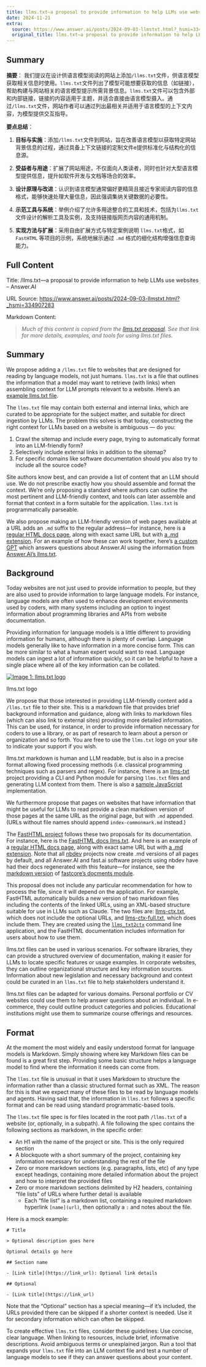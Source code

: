 ```yaml
---
title: llms.txt—a proposal to provide information to help LLMs use websites
date: 2024-11-21
extra:
  source: https://www.answer.ai/posts/2024-09-03-llmstxt.html?_hsmi=334907283
  original_title: llms.txt—a proposal to provide information to help LLMs use websites
---
```

## Summary
**摘要**：
我们提议在设计供语言模型阅读的网站上添加`/llms.txt`文件，供语言模型获取相关信息时使用。`llms.txt`文件列出了模型可能想要获取的信息（如链接），帮助构建与网站相关的语言模型提示所需背景信息。`llms.txt`文件可以包含外部和内部链接，链接的内容适用于主题，并适合直接由语言模型摄入。通过`/llms.txt`文件，网站作者可以通过列出最相关并适用于语言模型的上下文内容，为模型提供交互指导。

**要点总结**：
1. **目标与实施**：添加`/llms.txt`文件到网站，旨在改善语言模型以获取特定网站背景信息的过程，通过具备上下文链接的定制文件e提供标准化与结构化的信息源。

2. **受益者与用途**：扩展了网站用途，不仅面向人类读者，同时也针对大型语言模型提供信息，提升如软件开发与文档等场合的效率。

3. **设计原理与改进**：认识到语言模型通常偏好更精简且接近专家阅读内容的信息格式，能够快速处理大量信息，因此强调集纳关键数据的必要性。

4. **示范工具与系统**：举例介绍了允许多用途整合的工具和技术，包括为`llms.txt`文件设计的解析工具及实例，及支持链接版网页内容的通用机制。

5. **实现方法与扩展**：采用自由扩展方式与特定案例说明 `llms.txt`格式，如 `FastHTML` 等项目的示例，系统地展示通过 `.md` 格式的细化结构增强信息查询能力。
## Full Content
Title: /llms.txt—a proposal to provide information to help LLMs use websites – Answer.AI

URL Source: https://www.answer.ai/posts/2024-09-03-llmstxt.html?_hsmi=334907283

Markdown Content:
> _Much of this content is copied from the [llms.txt proposal](https://llmstxt.org/). See that link for more details, examples, and tools for using llms.txt files._

Summary
-------

We propose adding a `/llms.txt` file to websites that are designed for reading by language models, not just humans. `llms.txt` is a file that outlines the information that a model may want to retrieve (with links) when assembling context for LLM prompts relevant to a website. Here’s an [example llms.txt file](https://docs.fastht.ml/llms.txt).

The `llms.txt` file may contain both external and internal links, which are curated to be appropriate for the subject matter, and suitable for direct ingestion by LLMs. The problem this solves is that today, constructing the right context for LLMs based on a website is ambiguous — do you:

1.  Crawl the sitemap and include every page, trying to automatically format into an LLM-friendly form?
2.  Selectively include external links in addition to the sitemap?
3.  For specific domains like software documentation should you also try to include all the source code?

Site authors know best, and can provide a list of content that an LLM should use. We do not prescribe exactly how you should assemble and format the context. We’re only proposing a standard where authors can outline the most pertinent and LLM-friendly context, and tools can later assemble and format that context in a form suitable for the application. `llms.txt` is programmatically parseable.

We also propose making an LLM-friendly version of web pages available at a URL adds an `.md` suffix to the regular address—for instance, here is a [regular HTML docs page](https://docs.fastht.ml/tutorials/by_example.html), along with exact same URL but with [a .md extension](https://docs.fastht.ml/tutorials/by_example.html.md). For an example of how these can work together, here’s [a custom GPT](https://chatgpt.com/g/g-rnbNNmdz6-answers-about-answer-ai) which answers questions about Answer.AI using the information from [Answer.AI’s llms.txt](https://www.answer.ai/llms.txt).

Background
----------

Today websites are not just used to provide information to people, but they are also used to provide information to large language models. For instance, language models are often used to enhance development environments used by coders, with many systems including an option to ingest information about programming libraries and APIs from website documentation.

Providing information for language models is a little different to providing information for humans, although there is plenty of overlap. Language models generally like to have information in a more concise form. This can be more similar to what a human expert would want to read. Language models can ingest a lot of information quickly, so it can be helpful to have a single place where all of the key information can be collated.

[![Image 1: llms.txt logo](https://www.answer.ai/posts/llms-logo.png)](https://www.answer.ai/posts/llms-logo.png "llms.txt logo")

llms.txt logo

We propose that those interested in providing LLM-friendly content add a `/llms.txt` file to their site. This is a markdown file that provides brief background information and guidance, along with links to markdown files (which can also link to external sites) providing more detailed information. This can be used, for instance, in order to provide information necessary for coders to use a library, or as part of research to learn about a person or organization and so forth. You are free to use the `llms.txt` logo on your site to indicate your support if you wish.

llms.txt markdown is human and LLM readable, but is also in a precise format allowing fixed processing methods (i.e. classical programming techniques such as parsers and regex). For instance, there is an [llms-txt](https://www.answer.ai/intro.html) project providing a CLI and Python module for parsing `llms.txt` files and generating LLM context from them. There is also a [sample JavaScript](https://www.answer.ai/llmstxt-js.html) implementation.

We furthermore propose that pages on websites that have information that might be useful for LLMs to read provide a clean markdown version of those pages at the same URL as the original page, but with `.md` appended. (URLs without file names should append `index-commonmark.md` instead.)

The [FastHTML project](https://fastht.ml/) follows these two proposals for its documentation. For instance, here is the [FastHTML docs llms.txt](https://docs.fastht.ml/llms.txt). And here is an example of a [regular HTML docs page](https://docs.fastht.ml/tutorials/by_example.html), along with exact same URL but with [a .md extension](https://docs.fastht.ml/tutorials/by_example.html.md). Note that all [nbdev](https://nbdev.fast.ai/) projects now create .md versions of all pages by default, and all Answer.AI and fast.ai software projects using nbdev have had their docs regenerated with this feature—for instance, see the [markdown version](https://fastcore.fast.ai/docments.html.md) of [fastcore’s docments module](https://fastcore.fast.ai/docments.html).

This proposal does not include any particular recommendation for how to process the file, since it will depend on the application. For example, FastHTML automatically builds a new version of two markdown files including the contents of the linked URLs, using an XML-based structure suitable for use in LLMs such as Claude. The two files are: [llms-ctx.txt](https://docs.fastht.ml/llms-ctx.txt), which does not include the optional URLs, and [llms-ctx-full.txt](https://docs.fastht.ml/llms-ctx-full.txt), which does include them. They are created using the [`llms_txt2ctx`](https://llmstxt.org/intro.html#cli) command line application, and the FastHTML documentation includes information for users about how to use them.

llms.txt files can be used in various scenarios. For software libraries, they can provide a structured overview of documentation, making it easier for LLMs to locate specific features or usage examples. In corporate websites, they can outline organizational structure and key information sources. Information about new legislation and necessary background and context could be curated in an `llms.txt` file to help stakeholders understand it.

llms.txt files can be adapted for various domains. Personal portfolio or CV websites could use them to help answer questions about an individual. In e-commerce, they could outline product categories and policies. Educational institutions might use them to summarize course offerings and resources.

Format
------

At the moment the most widely and easily understood format for language models is Markdown. Simply showing where key Markdown files can be found is a great first step. Providing some basic structure helps a language model to find where the information it needs can come from.

The `llms.txt` file is unusual in that it uses Markdown to structure the information rather than a classic structured format such as XML. The reason for this is that we expect many of these files to be read by language models and agents. Having said that, the information in `llms.txt` follows a specific format and can be read using standard programmatic-based tools.

The `llms.txt` file spec is for files located in the root path `/llms.txt` of a website (or, optionally, in a subpath). A file following the spec contains the following sections as markdown, in the specific order:

*   An H1 with the name of the project or site. This is the only required section
*   A blockquote with a short summary of the project, containing key information necessary for understanding the rest of the file
*   Zero or more markdown sections (e.g. paragraphs, lists, etc) of any type except headings, containing more detailed information about the project and how to interpret the provided files
*   Zero or more markdown sections delimited by H2 headers, containing “file lists” of URLs where further detail is available
    *   Each “file list” is a markdown list, containing a required markdown hyperlink `[name](url)`, then optionally a `:` and notes about the file.

Here is a mock example:

```
# Title

> Optional description goes here

Optional details go here

## Section name

- [Link title](https://link_url): Optional link details

## Optional

- [Link title](https://link_url)
```

Note that the “Optional” section has a special meaning—if it’s included, the URLs provided there can be skipped if a shorter context is needed. Use it for secondary information which can often be skipped.

To create effective `llms.txt` files, consider these guidelines: Use concise, clear language. When linking to resources, include brief, informative descriptions. Avoid ambiguous terms or unexplained jargon. Run a tool that expands your `llms.txt` file into an LLM context file and test a number of language models to see if they can answer questions about your content.

